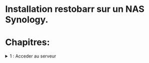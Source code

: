 # Installation restobarr sur un NAS Synology.

# Chapitres:

<details> 
  <summary>1 : Acceder au serveur </summary>

## Comment ca marche?

1. Ouvrire un navigateur web.
2. Acceder à l'adresse 192.168.2.45:500
3. Entrer son pass et son login.

<a href="print-1.png"><img src="print-1.png" alt="drawing" width="500"/></a>

</details>